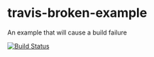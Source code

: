 # travis-broken-example

An example that will cause a build failure

[![Build Status](https://travis-ci.org/chirimof/travis-broken-example.svg?branch=master)](https://travis-ci.org/chirimof/travis-broken-example)
